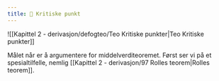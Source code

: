 ```yaml
---
title: 📄 Kritiske punkt
---
```

![[Kapittel 2 - derivasjon/defogteo/Teo Kritiske punkter|Teo Kritiske punkter]]


Målet når er å argumentere for middelverditeoremet. Først ser vi på et spesialtilfelle, nemlig [[Kapittel 2 - derivasjon/97 Rolles teorem|Rolles teorem]].